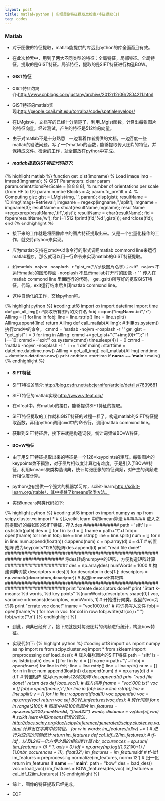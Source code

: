 ```yaml
---
layout: post
title: matlab/python | 实现图像特征提取及检索/特征提取(1)
tag: codes
---
```


<h3>Matlab</h3>

*  对于图像的特征提取，matlab能提供的库远比python的库全面而且有效。
*  在此次检索中，用到了两大不同类型的特征：全局特征，局部特征。全局特征，提取的是GIST特征。局部特征，提取的是SIFT特征进行构造BOW。

*  <h4>GIST特征</h4>

*  GIST特征的简介:http://www.cnblogs.com/justany/archive/2012/12/06/2804211.html
*  GIST特征的matlab实现:http://people.csail.mit.edu/torralba/code/spatialenvelope/

*  在LMgist中，文档写的已经十分清楚了，利用LMgist函数，计算出每张图片的特征向量。经过测试，产生的特征是512维的向量。
*  由于对matlab不是十分熟悉，一边看着作者提供的文档，一边百度一些matlab的语法问题。写了一个matlab的函数，能够提取传入图片的特征，并保持成文件。检索的工作，就全部放在python中完成。

*	<h5>matlab提取GIST特征代码如下:</h5>

{% highlight matlab %}
function  get_gist(imgname)
% Load image
img = imread(imgname);
% GIST Parameters:
clear param
param.orientationsPerScale = [8 8 8 8]; % number of orientations per scale (from HF to LF)
param.numberBlocks = 4;
param.fc_prefilt = 4;
% Computing gist:
gist = LMgist(img, '', param);
disp(gist);
resultName = 'D:\img\image-Retrieval\';
imgname = regexp(imgname,'\','split');
imgname = imgname(3);
resultName = strcat(resultName,imgname);
resultName =regexprep(resultName,'.tif','.gist');
resultName = char(resultName);
fid = fopen(resultName,'w');
for i=1:512
   fprintf(fid,'%d ',gist(i));
end
fclose(fid);
end
{% endhighlight %}

*  接下来的工作就是将图像库中的图片特征提取出来。又是一个批量化操作的工作，就交给ptyhon来实现。
*  应为matlab支持在cmd中以命令行的形式调用matlab commond line来运行matlab程序。那么就可以用一行命令来实现matlab的GIST特征提取。
*  如:matlab -nojvm -nosplash -r "gist_m(''//参数图片名字)；exit"  -nojvm  不运行matlab的图形界面 -nosplash 不显示matlab打开时的图像 -r ""  传入在matlab commond line 里面运行的代码， get_gsit()所写好的提取GIST特征，代码，exit运行结束后关闭matlab commond line。

*  这种自动化的工作，交给python吧。

{% highlight python %}
#coding:utf8
import os
import datetime
import time
def get_all_img():	  #获取所有图片的文件名
	fobj = open("imgName.txt","r")
	AllImg = []
	for line in fobj:
		line = line.rstrip()
		line = line.split()
		AllImg.append(line)
	return AllImg
def call_matlab(AllImg):  #  利用os.system() 执行cmd中的命令。
	cmmd = 'matlab -nojvm -nosplash -r "'
	get_gist = "get_gist"
	i = 0
	for img in AllImg:
		cmmd +=get_gist+"('"+img[0]+"');"
		if i==10:
			cmmd +='exit"'
			os.system(cmmd)
			time.sleep(4)
			i = 0
			cmmd = 'matlab -nojvm -nosplash -r "'
		i += 1
def main():
	starttime = datetime.datetime.now()
	AllImg = get_all_img()
	call_matlab(AllImg)
	endtime = datetime.datetime.now()
	print endtime-starttime
if __name__ == '__main__':
	main()
{% endhighlight %}

*  <h4>SIFT特征</h4>

*  SIFT特征的简介:http://blog.csdn.net/abcjennifer/article/details/7639681
*  SIFT特征的matlab实现:http://www.vlfeat.org/
*  在vlfeat中，有matlab的接口，能够提供SIFT特征的提取。
*  SIFT特征提取的工作就和GIST特征的过程一样了。构造matlab的SIFT特征提取函数，再用python调用cmd中的命令行，调用matlab commond line。
*  获取到SIFT特征后，接下来就是构造词袋，统计词频做BOvW特征。

*  <h4>BOvW特征</h4>
*  由于用SIFT特征提取出来的特征是一个128*keypoints的矩阵。每张图片的keypoints数不孤独，对于图片相似度计算也有难度。于是引入了BOvW特征，利用kmeans聚类构造词典，统计每张图像的特征词频，对产生的词频进行相似度计算。
*  python也有提供一个强大的机器学习库，scikit-learn:http://scikit-learn.org/stable/，其中提供了kmeans聚类方法。

*   实现kmeans聚类代码如下:

{% highlight python %}
#coding:utf8
import os
import numpy as np
from scipy.cluster.vq import *  # 引入scikit learn 中的kmean算法
########  载入之前提取好的每张图的SIFT特征，存入des #############
path = 'sift'
ls = os.listdir(path)
des = []
for l in ls:
	d = []
	fname = path+"\\"+l
	fobj = open(fname)
	for line in fobj:
		line = line.rstrip()
		line = line.split()
		num = []
		for n in line:
			num.append(float(n))
		d.append(num)
	d = np.array(d)
	d = d.T  #  转置矩阵 成为keypoints*128的矩阵
	des.append(d)
print "read file done!"
##############################################################
###############  将des转成numpy中的矩阵，方便构造矩阵计算 #######################
des = np.array(des)
numWords = 1000  #  构建词典词数
descriptors = des[0]
for descriptor in des[1:]:
	descriptors = np.vstack((descriptors,descriptor)) # 构造kmeans计算矩阵
##############################################################################
print "create descriptors done!"
print "Start k-means: %d words, %d key points" %(numWords,descriptors.shape[0])
voc, variance = kmeans(descriptors, numWords, 1) #  开始进行聚类。返回的voc为词典
print "create voc done!"
fname = "voc1000.txt"    #  将词典写入文件
fobj = open(fname,'w')
for row in voc:
	for col in row:
		fobj.write(str(col)+" ")
	fobj.write("\n") 
{% endhighlight %} 

*  到此，词典已经有了，接下来就是对每张图片的词频进行统计，构造bow特征。
*  实现代如下:
{% highlght python %}
#coding:utf8
import os
import numpy as np
import re
from scipy.cluster.vq import *
from sklearn import preprocessing
def load_des(): #  载入每张图片的SIFT特征
	path = 'sift'
	ls = os.listdir(path)
	des = []
	for l in ls:
		d = []
		fname = path+"\\"+l
		fobj = open(fname)
		for line in fobj:
			line = line.rstrip()
			line = line.split()
			num = []
			for n in line:
				num.append(float(n))
			d.append(num)
		d = np.array(d)
		d = d.T  #  转置矩阵 成为keypoints*128的矩阵
		des.append(d)
	print "read file done!"
	return des
def load_voc():  #  载入词典
	fname = "voc1000.txt"
	voc = []
	fobj = open(fname,'r')
	for line in fobj:
		line = line.rstrip()
		line = line.split()
		v = []
		for l in line:
			v.append(float(l))
		voc.append(v)
	voc = np.array(voc)
	return voc
def BOW_imfeatures(voc,des):  # 统计词频
	for x in range(2100):  #  图库中共2100张图片
		im_features = np.zeros((2100,numWords), "float32")
		words, distance = vq(des[x],voc)  # scikit learn中和kmeans配套的算法，http://docs.scipy.org/doc/scipy/reference/generated/scipy.cluster.vq.vq.html 计算出在字典中的特征。
		for w in words:
			im_features[x][w] += 1  #  进行对应词的词频统计
	return im_features
def cal_idf_l2(im_features):  #  tf-idf，以及L2归一化方便之后的相似度计算
	nbr_occurences = np.sum( (im_features > 0) * 1, axis = 0)
	idf = np.array(np.log((1.0*2100+1) / (1.0*nbr_occurences + 1)), 'float32')
	im_features = im_features*idf   #  tf-idf
	im_features = preprocessing.normalize(im_features, norm='l2') # 归一化
	return im_features 
if __name__ == '__main__':
	path = "bow"
	des = load_des()
	voc = load_voc()
	im_features = BOW_features(des,voc)
	im_features = cal_idf_l2(im_features)
{% endhighlight %}

*  综上，图像的特征提取已经完成。
*  EOF

